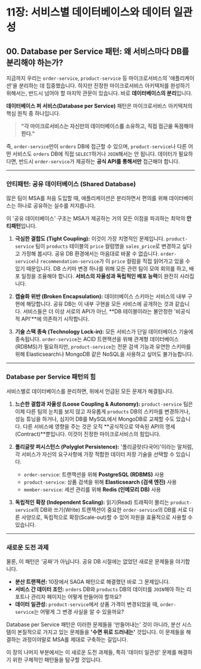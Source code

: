 # 11장: 서비스별 데이터베이스와 데이터 일관성

## 00. Database per Service 패턴: 왜 서비스마다 DB를 분리해야 하는가?

지금까지 우리는 `order-service`, `product-service` 등 마이크로서비스의 '애플리케이션'을 분리하는 데 집중했습니다. 하지만 진정한 마이크로서비스 아키텍처를 완성하기 위해서는, 반드시 넘어야 할 마지막 관문이 있습니다. 바로 **데이터베이스의 분리**입니다.

**데이터베이스 퍼 서비스(Database per Service)** 패턴은 마이크로서비스 아키텍처의 핵심 원칙 중 하나입니다.

> **"각 마이크로서비스는 자신만의 데이터베이스를 소유하고, 직접 접근을 독점해야 한다."**

즉, `order-service`만이 `orders` DB에 접근할 수 있으며, `product-service`나 다른 어떤 서비스도 `orders` DB에 직접 `SELECT`하거나 `JOIN`해서는 안 됩니다. 데이터가 필요하다면, 반드시 `order-service`가 제공하는 **공식 API를 통해서만** 접근해야 합니다.

---

### 안티패턴: 공유 데이터베이스 (Shared Database)

많은 팀이 MSA를 처음 도입할 때, 애플리케이션은 분리하면서 편의를 위해 데이터베이스는 하나로 공유하는 실수를 저지릅니다.



이 '공유 데이터베이스' 구조는 MSA가 제공하는 거의 모든 이점을 파괴하는 최악의 **안티패턴**입니다.

1.  **극심한 결합도 (Tight Coupling):** 이것이 가장 치명적인 문제입니다. `product-service` 팀이 `products` 테이블의 `price` 컬럼명을 `sales_price`로 변경하고 싶다고 가정해 봅시다. 공유 DB 환경에서는 마음대로 바꿀 수 없습니다. `order-service`나 `recommendation-service`가 이 `price` 컬럼을 직접 읽어가고 있을 수 있기 때문입니다. DB 스키마 변경 하나를 위해 모든 관련 팀이 모여 회의를 하고, 배포 일정을 조율해야 합니다. **서비스의 자율성과 독립적인 배포 능력**이 완전히 사라집니다.

2.  **캡슐화 위반 (Broken Encapsulation):** 데이터베이스 스키마는 서비스의 내부 구현에 해당합니다. 공유 DB는 이 내부 구현을 모든 서비스에 공개하는 것과 같습니다. 서비스들은 더 이상 서로의 API가 아닌, **DB 테이블이라는 불안정한 '비공식적 API'**에 의존하기 시작합니다.

3.  **기술 스택 종속 (Technology Lock-in):** 모든 서비스가 단일 데이터베이스 기술에 종속됩니다. `order-service`는 ACID 트랜잭션을 위해 관계형 데이터베이스(RDBMS)가 필요하지만, `product-service`는 전문 검색 기능과 유연한 스키마를 위해 Elasticsearch나 MongoDB 같은 NoSQL을 사용하고 싶어도 불가능합니다.

---

### Database per Service 패턴의 힘

서비스별로 데이터베이스를 분리하면, 위에서 언급된 모든 문제가 해결됩니다.



1.  **느슨한 결합과 자율성 (Loose Coupling & Autonomy):**
    `product-service` 팀은 이제 다른 팀의 눈치를 보지 않고 자유롭게 `products` DB의 스키마를 변경하거나, 성능 튜닝을 하거나, 심지어 DB를 MySQL에서 MongoDB로 교체할 수도 있습니다. 다른 서비스에 영향을 주는 것은 오직 **공식적으로 약속된 API의 명세(Contract)**뿐입니다. 이것이 진정한 마이크로서비스의 힘입니다.

2.  **폴리글랏 퍼시스턴스 (Polyglot Persistence):**
    '폴리글랏(다국어)'이라는 말처럼, 각 서비스가 자신의 요구사항에 가장 적합한 데이터 저장 기술을 선택할 수 있습니다.
    * `order-service`: 트랜잭션을 위해 **PostgreSQL (RDBMS)** 사용
    * `product-service`: 상품 검색을 위해 **Elasticsearch (검색 엔진)** 사용
    * `member-service`: 세션 관리를 위해 **Redis (인메모리 DB)** 사용

3.  **독립적인 확장 (Independent Scaling):**
    읽기(Read) 트래픽이 몰리는 `product-service`의 DB와 쓰기(Write) 트랜잭션이 중요한 `order-service`의 DB를 서로 다른 사양으로, 독립적으로 확장(Scale-out)할 수 있어 자원을 효율적으로 사용할 수 있습니다.

---

### 새로운 도전 과제

물론, 이 패턴은 '공짜'가 아닙니다. 공유 DB 시절에는 없었던 새로운 문제들을 야기합니다.

* **분산 트랜잭션:** 10장에서 SAGA 패턴으로 해결했던 바로 그 문제입니다.
* **서비스 간 데이터 조인:** `orders` DB와 `products` DB의 데이터를 `JOIN`해야 하는 리포트나 관리자 페이지는 어떻게 만들어야 할까요?
* **데이터 일관성:** `product-service`에서 상품 가격이 변경되었을 때, `order-service`는 어떻게 그 변경 사실을 알 수 있을까요?

Database per Service 패턴은 이러한 문제들을 '만들어내는' 것이 아니라, 분산 시스템이 본질적으로 가지고 있는 문제들을 **'수면 위로 드러내는'** 것입니다. 이 문제들을 해결하는 과정이야말로 MSA를 제대로 구축하는 길입니다.

이 장의 나머지 부분에서는 이 새로운 도전 과제들, 특히 '데이터 일관성' 문제를 해결하기 위한 구체적인 패턴들을 탐구할 것입니다.